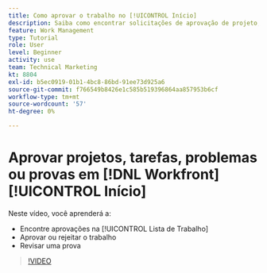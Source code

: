 ```yaml
---
title: Como aprovar o trabalho no [!UICONTROL Início]
description: Saiba como encontrar solicitações de aprovação de projeto, tarefa, problema e prova no [!UICONTROL Lista de Trabalho], em seguida, aprove ou rejeite o trabalho em [!DNL  Workfront].
feature: Work Management
type: Tutorial
role: User
level: Beginner
activity: use
team: Technical Marketing
kt: 8804
exl-id: b5ec0919-01b1-4bc8-86bd-91ee73d925a6
source-git-commit: f766549b8426e1c585b519396864aa857953b6cf
workflow-type: tm+mt
source-wordcount: '57'
ht-degree: 0%

---
```


# Aprovar projetos, tarefas, problemas ou provas em [!DNL Workfront] [!UICONTROL Início]

Neste vídeo, você aprenderá a:

* Encontre aprovações na [!UICONTROL Lista de Trabalho]
* Aprovar ou rejeitar o trabalho
* Revisar uma prova

>[!VIDEO](https://video.tv.adobe.com/v/335105/?quality=12)

<!---
learn more URLs
--->
